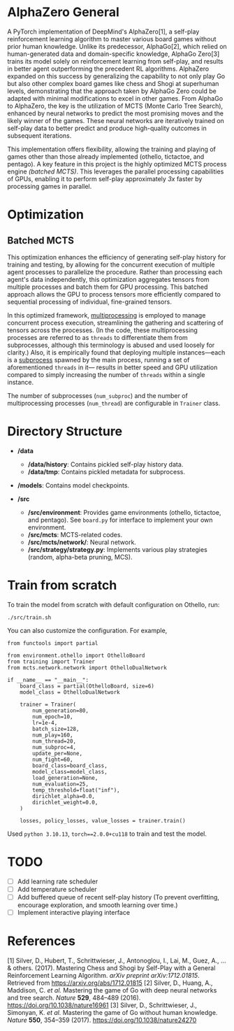 # AlphaZero General
A PyTorch implementation of DeepMind's AlphaZero[1], a self-play reinforcement learning algorithm to master various board games without prior human knowledge.
Unlike its predecessor, AlphaGo[2], which relied on human-generated data and domain-specific knowledge, AlphaGo Zero[3] trains its model solely on reinforcement learning from self-play, and results in better agent outperforming the precedent RL algorithms. AlphaZero expanded on this success by generalizing the capability to not only play Go but also other complex board games like chess and Shogi at superhuman levels, demonstrating that the approach taken by AlphaGo Zero could be adapted with minimal modifications to excel in other games.
From AlphaGo to AlphaZero, the key is the utilization of MCTS (Monte Carlo Tree Search), enhanced by neural networks to predict the most promising moves and the likely winner of the games. These neural networks are iteratively trained on self-play data to better predict and produce high-quality outcomes in subsequent iterations.

This implementation offers flexibility, allowing the training and playing of games other than those already implemented (othello, tictactoe, and pentago). A key feature in this project is the highly optimized MCTS process engine *(batched MCTS)*. This leverages the parallel processing capabilities of GPUs, enabling it to perform self-play approximately *3x* faster by processing games in parallel.

# Optimization
## Batched MCTS
This optimization enhances the efficiency of generating self-play history for training and testing, by allowing for the concurrent execution of multiple agent processes to parallelize the procedure. Rather than processing each agent's data independently, this optimization aggregates tensors from multiple processes and batch them for GPU processing. This batched approach allows the GPU to process tensors more efficiently compared to sequential processing of individual, fine-grained tensors.

In this optimized framework, [multiprocessing](https://docs.python.org/3/library/multiprocessing.html) is employed to manage concurrent process execution, streamlining the gathering and scattering of tensors across the processes. (In the code, these multiprocessing processes are referred to as `threads` to differentiate them from subprocesses, although this terminology is abused and used loosely for clarity.)
Also, it is empirically found that deploying multiple instances—each is a [subprocess](https://docs.python.org/3/library/subprocess.html) spawned by the main process, running a set of aforementioned `threads` in it— results in better speed and GPU utilization compared to simply increasing the number of `threads` within a single instance.

The number of subprocesses (`num_subproc`) and the number of multiprocessing processes (`num_thread`) are configurable in `Trainer` class.

# Directory Structure
- **/data**
  - **/data/history**: Contains pickled self-play history data.
  - **/data/tmp**: Contains pickled metadata for subprocess.

- **/models**: Contains model checkpoints.

- **/src**
  - **/src/environment**: Provides game environments (othello, tictactoe, and pentago). See `board.py` for interface to implement your own environment.
  - **/src/mcts**: MCTS-related codes.
  - **/src/mcts/network/**: Neural network.
  - **/src/strategy/strategy.py**: Implements various play strategies (random, alpha-beta pruning, MCS).


# Train from scratch
To train the model from scratch with default configuration on Othello, run:
```
./src/train.sh
```
You can also customize the configuration. For example,
```
from functools import partial

from environment.othello import OthelloBoard
from training import Trainer
from mcts.network.network import OthelloDualNetwork

if __name__ == "__main__":
    board_class = partial(OthelloBoard, size=6)
    model_class = OthelloDualNetwork

    trainer = Trainer(
        num_generation=80,
        num_epoch=10,
        lr=1e-4,
        batch_size=128,
        num_play=160,
        num_thread=20,
        num_subproc=4,
        update_per=None,
        num_fight=60,
        board_class=board_class,
        model_class=model_class,
        load_generation=None,
        num_evaluation=25,
        temp_threshold=float("inf"),
        dirichlet_alpha=0.0,
        dirichlet_weight=0.0,
    )

    losses, policy_losses, value_losses = trainer.train()
```

Used `python 3.10.13`, `torch==2.0.0+cu118` to train and test the model.

# TODO
- [ ] Add learning rate scheduler
- [ ] Add temperature scheduler
- [ ] Add buffered queue of recent self-play history
(To prevent overfitting, encourage exploration, and smooth learning over time.)
- [ ] Implement interactive playing interface

# References
[1] Silver, D., Hubert, T., Schrittwieser, J., Antonoglou, I., Lai, M., Guez, A., ... & others. (2017). Mastering Chess and Shogi by Self-Play with a General Reinforcement Learning Algorithm. *arXiv preprint arXiv:1712.01815*. Retrieved from https://arxiv.org/abs/1712.01815
[2] Silver, D., Huang, A., Maddison, C. _et al._ Mastering the game of Go with deep neural networks and tree search. _Nature_ **529**, 484–489 (2016). https://doi.org/10.1038/nature16961
[3] Silver, D., Schrittwieser, J., Simonyan, K. _et al._ Mastering the game of Go without human knowledge. _Nature_ **550**, 354–359 (2017). https://doi.org/10.1038/nature24270
